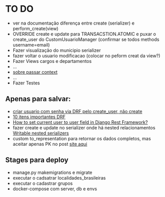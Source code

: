 # TO DO

- ver na documentação diferença entre create (serializer) e perform_create(view)
- OVERRIDE create e update para TRANSACSTION.ATOMIC e puxar o create_user do CustomUsuarioManager (confirmar se todos methods username=email)
- Fazer visualização do municipio serializer
- fazer voltar o usuario modificacao (colocar no peform creat da view?)
- Fazer Views cargos e departamentos
- ...
- [sobre passar context](https://www.django-rest-framework.org/api-guide/serializers/#including-extra-context)
- ...
- Fazer Testes


## Apenas para salvar:
- [criar usuario com senha via DRF pelo create_user, não create](https://stackoverflow.com/questions/29746584/django-rest-framework-create-user-with-password)
- [10 itens importantes DRF](https://profil-software.com/blog/development/10-things-you-need-know-effectively-use-django-rest-framework/)
- [How to set current user to user field in Django Rest Framework?](https://stackoverflow.com/questions/35518273/how-to-set-current-user-to-user-field-in-django-rest-framework)
- fazer create e update no serializer onde há nested relacionamentos [Writable nested serializers](https://www.django-rest-framework.org/api-guide/relations/#writable-nested-serializers)
- custom to_representation para retornar os dados completos, mas aceitar apenas PK no post [site aqui](https://stackoverflow.com/a/46944720)

## Stages para deploy

- manage.py makemigrations e migrate
- executar o cadsatrar localidades_brasileiras
- executar o cadastrar grupos
- docker-compose com server, db e envs
